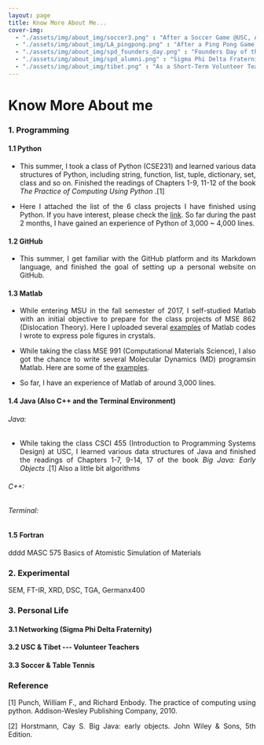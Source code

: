 ```yaml
---
layout: page
title: Know More About Me...
cover-img: 
  - "./assets/img/about_img/soccer3.png" : "After a Soccer Game @USC, April 2017"
  - "./assets/img/about_img/LA_pingpong.png" : "After a Ping Pong Game @USC, May 2016"
  - "./assets/img/about_img/spd_founders_day.png" : "Founders Day of the Sigma Phi Delta Fraternity @USC, April 2017"
  - "./assets/img/about_img/spd_alumni.png" : "Sigma Phi Delta Fraternity, Networking with Alumni @USC, April 2017"
  - "./assets/img/about_img/tibet.png" : "As a Short-Term Volunteer Teacher @Tibet, Aug 2014"
---
```


# Know More About me
<p style="text-align: justify"> </p>
<p style="text-align: justify"> </p>

### 1. Programming
<p style="text-align: justify"> </p>

#### 1.1 Python 
* <p style="text-align: justify"> This summer, I took a class of Python (CSE231) and learned various data structures of Python, including string, function, list, tuple, dictionary, set, class and so on. Finished the readings of Chapters 1-9, 11-12 of the book <i> The Practice of Computing Using Python </i> .[1]</p>

* <p style="text-align: justify"> Here I attached the list of the 6 class projects I have finished using Python. If you have interest, please check the <a href="https://drive.google.com/drive/folders/1Lp1VTEmsLFz93kLzTfxlGmvEO5mB_0y6?usp=sharing">link</a>. So far during the past 2 months, I have gained an experience of Python of 3,000 ~ 4,000 lines. </p>

#### 1.2 GitHub  
* <p style="text-align: justify"> This summer, I get familiar with the GitHub platform and its Markdown language, and finished the goal of setting up a personal website on GitHub. </p>

#### 1.3 Matlab
* <p style="text-align: justify"> While entering MSU in the fall semester of 2017, I self-studied Matlab with an initial objective to prepare for the class projects of MSE 862 (Dislocation Theory). Here I uploaded several <a href="https://drive.google.com/drive/folders/1kXQ8amdsIHOGrlMsHyeI-OOyRCg-v3va?usp=sharing">examples</a> of Matlab codes I wrote to express pole figures in crystals. </p>

* <p style="text-align: justify"> While taking the class MSE 991 (Computational Materials Science), I also got the chance to write several Molecular Dynamics (MD) programsin Matlab. Here are some of the <a href="https://drive.google.com/drive/folders/153voqd3fobC8xD0aex3zamI0bneFZyaA?usp=sharing"> examples</a>. </p>

* <p style="text-align: justify"> So far, I have an experience of Matlab of around 3,000 lines. </p>

#### 1.4 Java (Also C++ and the Terminal Environment)
<p style="text-align: justify"> </p>

###### Java:
* <p style="text-align: justify"> While taking the class CSCI 455 (Introduction to Programming Systems Design) at USC, I learned various data structures of Java and finished the readings of Chapters 1-7, 9-14, 17 of the book <i> Big Java: Early Objects </i> .[1] Also a little bit algorithms </p>

###### C++:
<p style="text-align: justify"> </p>

###### Terminal:
<p style="text-align: justify"> </p>

#### 1.5 Fortran 
dddd
MASC 575 Basics of Atomistic Simulation of Materials

### 2. Experimental
<p style="text-align: justify"> </p>
SEM, FT-IR, XRD, DSC, TGA, Germanx400

### 3. Personal Life 
<p style="text-align: justify"> </p>

#### 3.1 Networking (Sigma Phi Delta Fraternity)

#### 3.2 USC & Tibet --- Volunteer Teachers

#### 3.3 Soccer & Table Tennis


### Reference
<p style="text-align: justify"> [1] Punch, William F., and Richard Enbody. The practice of computing using python. Addison-Wesley Publishing Company, 2010. </p>

<p style="text-align: justify"> [2] Horstmann, Cay S. Big Java: early objects. John Wiley & Sons, 5th Edition. </p>

